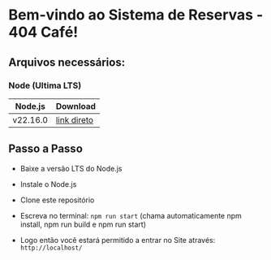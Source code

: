 # Bem-vindo ao Sistema de Reservas - 404 Café!

## Arquivos necessários:

### Node (Ultima LTS)

| Node.js  |   Download  |
|----------|-------------|
| v22.16.0 |[link direto](https://nodejs.org/pt)|


## Passo a Passo
* Baixe a versão LTS do Node.js
* Instale o Node.js
* Clone este repositório
*   Escreva no terminal: `npm run start` (chama automaticamente npm install, npm run build e npm run start)
  
* Logo então você estará permitido a entrar no Site através: `http://localhost/`